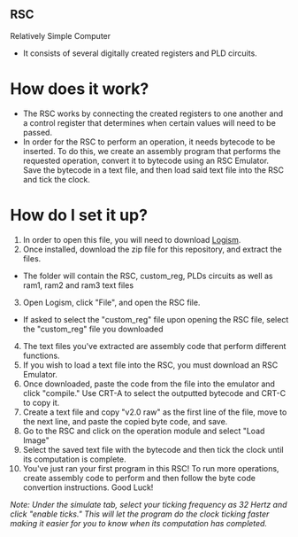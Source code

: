 ## RSC
Relatively Simple Computer

* It consists of several digitally created registers and PLD circuits.

# How does it work?

* The RSC works by connecting the created registers to one another and a control register that determines when certain values will need to be passed.
* In order for the RSC to perform an operation, it needs bytecode to be inserted. To do this, we create an assembly program that performs the requested operation, convert it to bytecode using an RSC Emulator. Save the bytecode in a text file, and then load said text file into the RSC and tick the clock.

# How do I set it up?

1) In order to open this file, you will need to download [Logism](https://sourceforge.net/projects/circuit/).
2) Once installed, download the zip file for this repository, and extract the files.
*   The folder will contain the RSC, custom_reg, PLDs circuits as well as ram1, ram2 and ram3 text files
3) Open Logism, click "File", and open the RSC file.
*   If asked to select the "custom_reg" file upon opening the RSC file, select the "custom_reg" file you downloaded
4) The text files you've extracted are assembly code that perform different functions.
5) If you wish to load a text file into the RSC, you must download an RSC Emulator. 
6) Once downloaded, paste the code from the file into the emulator and click "compile." Use CRT-A to select the outputted bytecode and CRT-C to copy it.
7) Create a text file and copy "v2.0 raw" as the first line of the file, move to the next line, and paste the copied byte code, and save.
8) Go to the RSC and click on the operation module and select "Load Image"
9) Select the saved text file with the bytecode and then tick the clock until its computation is complete.
10) You've just ran your first program in this RSC! To run more operations, create assembly code to perform and then follow the byte code convertion instructions. Good Luck!

*Note: Under the simulate tab, select your ticking frequency as 32 Hertz and click "enable ticks." This will let the program do the clock ticking faster making it easier for you to know when its computation has completed.*
